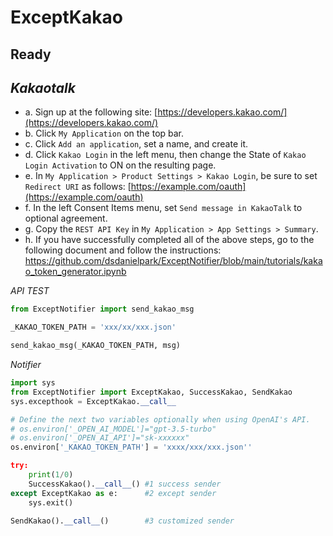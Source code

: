 # ExceptKakao

## Ready

## *Kakaotalk*
- a. Sign up at the following site: [https://developers.kakao.com/](https://developers.kakao.com/)
- b. Click `My Application` on the top bar.
- c. Click `Add an application`, set a name, and create it.
- d. Click `Kakao Login` in the left menu, then change the State of `Kakao Login Activation` to ON on the resulting page.
- e. In `My Application > Product Settings > Kakao Login`, be sure to set `Redirect URI` as follows: [https://example.com/oauth](https://example.com/oauth)
- f. In the left Consent Items menu, set `Send message in KakaoTalk` to optional agreement.
- g. Copy the `REST API Key` in `My Application > App Settings > Summary`.
- h. If you have successfully completed all of the above steps, go to the following document and follow the instructions:
 https://github.com/dsdanielpark/ExceptNotifier/blob/main/tutorials/kakao_token_generator.ipynb <Br>

*API TEST*
```python
from ExceptNotifier import send_kakao_msg

_KAKAO_TOKEN_PATH = 'xxx/xx/xxx.json'

send_kakao_msg(_KAKAO_TOKEN_PATH, msg)
```
*Notifier*
```python
import sys
from ExceptNotifier import ExceptKakao, SuccessKakao, SendKakao
sys.excepthook = ExceptKakao.__call__

# Define the next two variables optionally when using OpenAI's API.
# os.environ['_OPEN_AI_MODEL']="gpt-3.5-turbo"    
# os.environ['_OPEN_AI_API']="sk-xxxxxx"
os.environ['_KAKAO_TOKEN_PATH'] = 'xxxx/xxx/xxx.json''

try:
    print(1/0)  
    SuccessKakao().__call__() #1 success sender          
except ExceptKakao as e:      #2 except sender            
    sys.exit()

SendKakao().__call__()        #3 customized sender         
```

